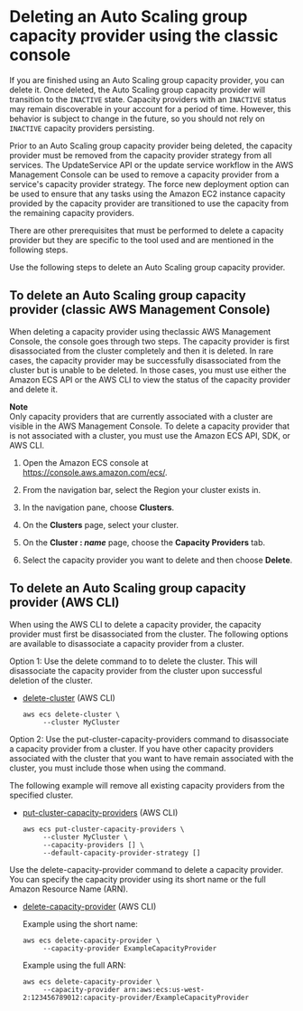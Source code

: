 # Deleting an Auto Scaling group capacity provider using the classic console<a name="asg-capacity-providers-delete-capacity-provider"></a>

If you are finished using an Auto Scaling group capacity provider, you can delete it\. Once deleted, the Auto Scaling group capacity provider will transition to the `INACTIVE` state\. Capacity providers with an `INACTIVE` status may remain discoverable in your account for a period of time\. However, this behavior is subject to change in the future, so you should not rely on `INACTIVE` capacity providers persisting\.

Prior to an Auto Scaling group capacity provider being deleted, the capacity provider must be removed from the capacity provider strategy from all services\. The UpdateService API or the update service workflow in the AWS Management Console can be used to remove a capacity provider from a service's capacity provider strategy\. The force new deployment option can be used to ensure that any tasks using the Amazon EC2 instance capacity provided by the capacity provider are transitioned to use the capacity from the remaining capacity providers\.

There are other prerequisites that must be performed to delete a capacity provider but they are specific to the tool used and are mentioned in the following steps\.

Use the following steps to delete an Auto Scaling group capacity provider\.

## To delete an Auto Scaling group capacity provider \(classic AWS Management Console\)<a name="delete-capacity-provider-console"></a>

When deleting a capacity provider using theclassic AWS Management Console, the console goes through two steps\. The capacity provider is first disassociated from the cluster completely and then it is deleted\. In rare cases, the capacity provider may be successfully disassociated from the cluster but is unable to be deleted\. In those cases, you must use either the Amazon ECS API or the AWS CLI to view the status of the capacity provider and delete it\.

**Note**  
Only capacity providers that are currently associated with a cluster are visible in the AWS Management Console\. To delete a capacity provider that is not associated with a cluster, you must use the Amazon ECS API, SDK, or AWS CLI\.

1. Open the Amazon ECS console at [https://console\.aws\.amazon\.com/ecs/](https://console.aws.amazon.com/ecs/)\.

1. From the navigation bar, select the Region your cluster exists in\.

1. In the navigation pane, choose **Clusters**\.

1. On the **Clusters** page, select your cluster\.

1. On the **Cluster : *name*** page, choose the **Capacity Providers** tab\.

1. Select the capacity provider you want to delete and then choose **Delete**\.

## To delete an Auto Scaling group capacity provider \(AWS CLI\)<a name="delete-capacity-provider-cli"></a>

When using the AWS CLI to delete a capacity provider, the capacity provider must first be disassociated from the cluster\. The following options are available to disassociate a capacity provider from a cluster\.

Option 1: Use the delete command to to delete the cluster\. This will disassociate the capacity provider from the cluster upon successful deletion of the cluster\.
+ [delete\-cluster](https://docs.aws.amazon.com/cli/latest/reference/ecs/delete-cluster.html) \(AWS CLI\)

  ```
  aws ecs delete-cluster \
       --cluster MyCluster
  ```

Option 2: Use the put\-cluster\-capacity\-providers command to disassociate a capacity provider from a cluster\. If you have other capacity providers associated with the cluster that you want to have remain associated with the cluster, you must include those when using the command\.

The following example will remove all existing capacity providers from the specified cluster\.
+ [put\-cluster\-capacity\-providers](https://docs.aws.amazon.com/cli/latest/reference/ecs/put-cluster-capacity-providers.html) \(AWS CLI\)

  ```
  aws ecs put-cluster-capacity-providers \
       --cluster MyCluster \
       --capacity-providers [] \
       --default-capacity-provider-strategy []
  ```

Use the delete\-capacity\-provider command to delete a capacity provider\. You can specify the capacity provider using its short name or the full Amazon Resource Name \(ARN\)\.
+ [delete\-capacity\-provider](https://docs.aws.amazon.com/cli/latest/reference/ecs/delete-capacity-provider.html) \(AWS CLI\)

  Example using the short name:

  ```
  aws ecs delete-capacity-provider \
       --capacity-provider ExampleCapacityProvider
  ```

  Example using the full ARN:

  ```
  aws ecs delete-capacity-provider \
       --capacity-provider arn:aws:ecs:us-west-2:123456789012:capacity-provider/ExampleCapacityProvider
  ```